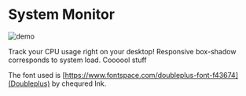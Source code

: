 # System Monitor

![demo](https://github.com/itsseanl/Ubersicht-widgets/tree/master/systemMonitor/demo.gif)

Track your CPU usage right on your desktop! Responsive box-shadow corresponds to system load. Coooool stuff

The font used is [https://www.fontspace.com/doubleplus-font-f43674](Doubleplus) by chequred Ink.
